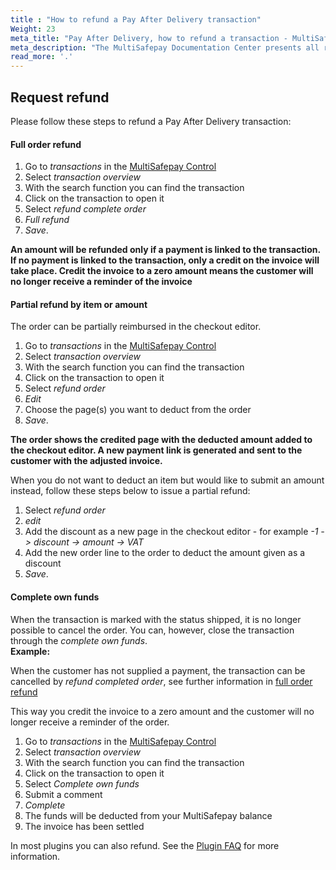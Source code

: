 ```yaml
---
title : "How to refund a Pay After Delivery transaction"
Weight: 23
meta_title: "Pay After Delivery, how to refund a transaction - MultiSafepay Docs"
meta_description: "The MultiSafepay Documentation Center presents all relevant information about our Plugins and API. You can also find support pages for Payment Methods, Tools and General Questions as well as the contact details of our Support and Integration Teams."
read_more: '.'
---
```

## Request refund
Please follow these steps to refund a Pay After Delivery transaction:


#### Full order refund

1. Go to _transactions_ in the [MultiSafepay Control](https://merchant.multisafepay.com)
2. Select _transaction overview_
3. With the search function you can find the transaction
4. Click on the transaction to open it
5. Select _refund complete order_
6. _Full refund_
7. _Save_.

**An amount will be refunded only if a payment is linked to the transaction. If no payment is linked to the transaction, only a credit on the invoice will take place. Credit the invoice to a zero amount means the customer will no longer receive a reminder of the invoice**


#### Partial refund by item or amount 
The order can be partially reimbursed in the checkout editor.  

1. Go to _transactions_ in the [MultiSafepay Control](https://merchant.multisafepay.com)
2. Select _transaction overview_
3. With the search function you can find the transaction
4. Click on the transaction to open it
5. Select _refund order_
6. _Edit_
7. Choose the page(s) you want to deduct from the order
8. _Save_.

**The order shows the credited page with the deducted amount added to the checkout editor. A new payment link is generated and sent to the customer with the adjusted invoice.**

When you do not want to deduct an item but would like to submit an amount instead, follow these steps below to issue a partial refund:     

1. Select _refund order_
2. _edit_
3. Add the discount as a new page in the checkout editor - for example _-1 -> discount -> amount  -> VAT_
4. Add the new order line to the order to deduct the amount given as a discount
5. _Save_.

#### Complete own funds 
When the transaction is marked with the status shipped, it is no longer possible to cancel the order. You can, however, close the transaction through the _complete own funds_.      
**Example:**      

When the customer has not supplied a payment, the transaction can be cancelled by _refund completed order_, see further information in [full order refund](/payment-methods/pay-after-delivery/#full-order-refund) 

This way you credit the invoice to a zero amount and the customer will no longer receive a reminder of the order. 

1. Go to _transactions_ in the [MultiSafepay Control](https://merchant.multisafepay.com)
2. Select _transaction overview_
3. With the search function you can find the transaction
4. Click on the transaction to open it
5. Select _Complete own funds_ 
6. Submit a comment 
7. _Complete_ 
8. The funds will be deducted from your MultiSafepay balance
9. The invoice has been settled

In most plugins you can also refund. See the [Plugin FAQ](/integrations/plugins) for more information.

